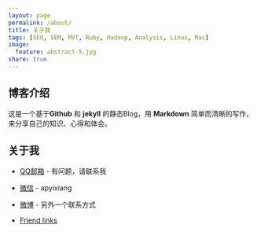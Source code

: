 ```yaml
---
layout: page
permalink: /about/
title: 关于我
tags: [SEO, SEM, MVT, Ruby, Hadoop, Analysis, Linux, Mac]
image:
  feature: abstract-5.jpg
share: true
---
```

## 博客介绍

  这是一个基于**Github** 和 **jekyll** 的静态Blog，用 **Markdown** 简单而清晰的写作，来分享自己的知识、心得和体会。

## 关于我
- [QQ邮箱](553784520@qq.com) - 有问题，请联系我
- [微信]() - apyixiang
- [微博](http://weibo.com/p/1005053240479372/home?from=page_100505&mod=TAB#place) - 另外一个联系方式

- [Friend links](/links/)
